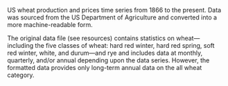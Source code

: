 US wheat production and prices time series from 1866 to the present. Data was
sourced from the US Department of Agriculture and converted into a more
machine-readable form.

The original data file (see resources) contains statistics on wheat—including
the five classes of wheat: hard red winter, hard red spring, soft red winter,
white, and durum—and rye and includes data at monthly, quarterly, and/or annual
depending upon the data series. However, the formatted data provides only
long-term annual data on the all wheat category.
